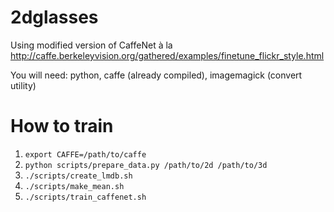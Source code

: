# 2dglasses

Using modified version of CaffeNet à la http://caffe.berkeleyvision.org/gathered/examples/finetune_flickr_style.html

You will need: python, caffe (already compiled), imagemagick (convert utility)

# How to train
1. `export CAFFE=/path/to/caffe`
2. `python scripts/prepare_data.py /path/to/2d /path/to/3d` 
3. `./scripts/create_lmdb.sh`
4. `./scripts/make_mean.sh`
5. `./scripts/train_caffenet.sh`
